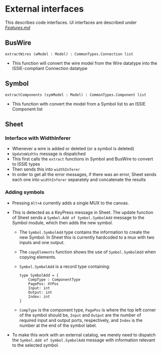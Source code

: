 # External interfaces

This describes code interfaces. UI interfaces are described under [*Features.md*](Features.md)

## BusWire

`extractWires (wModel : Model) : CommonTypes.Connection list`
- This function will convert the wire model from the Wire datatype into the ISSIE-compliant Connection datatype

## Symbol

`extractComponents (symModel : Model) : CommonTypes.Component list`
- This function with convert the model from a Symbol list to an ISSIE Component list

## Sheet

### Interface with WidthInferer
- Whenever a wire is added or deleted (or a symbol is deleted)
- `UpdateWidths` message is dispatched
- This first calls the `extract` functions in Symbol and BusWire to convert to ISSIE types
- Then sends this into `widthInferer`
- In order to get all the error messages, if there was an error, Sheet sends each one into `widthInferer` separately and concatenate the results

### Adding symbols
- Pressing `Alt+A` currently adds a single MUX to the canvas.
- This is detected as a KeyPress message in Sheet. The update function of Sheet sends a `Symbol.Add of Symbol.SymbolAdd` message to the Symbol module, which then adds the new symbol. 
    * The `Symbol.SymbolAdd` type contains the information to create the new Symbol. In Sheet this is currently hardcoded to a mux with two inputs and one output.
    * The `copyElements` function shows the use of `Symbol.SymbolAdd` when copying elements.
    * `Symbol.SymbolAdd` is a record type containing:
   
        ```
        type SymbolAdd = {
            CompType : ComponentType
            PagePos: XYPos
            Input: int
            Output: int
            Index: int    
        }
        ```
    
    * `CompType` is the component type, `PagePos` is where the top left corner of the symbol should be, `Input` and `Output` are the number of required input and output ports, respectively, and `Index` is the number at the end of the symbol label.

- To make this work with an external catalog, we merely need to dispatch the `Symbol.Add of Symbol.SymbolAdd` message with information relevant to the selected symbol.
